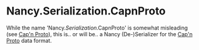 Nancy.Serialization.CapnProto
=============================

While the name 'Nancy.*Serialization*.CapnProto' is somewhat misleading (see [Cap'n Proto](http://kentonv.github.io/capnproto/)), this is.. or will be.. a Nancy (De-)Serializer for the [Cap'n Proto](http://kentonv.github.io/capnproto/) data format.
